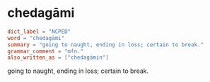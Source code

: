 # chedagāmi

``` toml
dict_label = "NCPED"
word = "chedagāmi"
summary = "going to naught, ending in loss; certain to break."
grammar_comment = "mfn."
also_written_as = ["chedagāmin"]
```

going to naught, ending in loss; certain to break.


